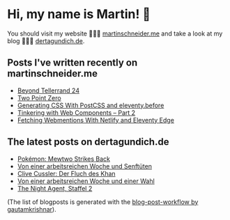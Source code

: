 # Hi, my name is Martin! 👋 
You should visit my website 👨🏼‍💻  [martinschneider.me](https://martinschneider.me) and take a look at my blog 🤷🏼‍♂️ [dertagundich.de](https://www.dertagundich.de).

## Posts I've written recently on martinschneider.me
<!-- MSME-POST-LIST:START -->
- [Beyond Tellerrand 24](https://martinschneider.me/articles/beyond-tellerrand-24/)
- [Two Point Zero](https://martinschneider.me/articles/two-point-zero/)
- [Generating CSS With PostCSS and eleventy.before](https://martinschneider.me/articles/generating-css-with-postcss-and-eleventy-before/)
- [Tinkering with Web Components – Part 2](https://martinschneider.me/articles/tinkering-with-web-components-part-2/)
- [Fetching Webmentions With Netlify and Eleventy Edge](https://martinschneider.me/articles/fetching-webmentions-with-netlify-and-eleventy-edge/)
<!-- MSME-POST-LIST:END -->

## The latest posts on dertagundich.de
<!-- DTUI-POST-LIST:START -->
- [Pokémon: Mewtwo Strikes Back](https://www.dertagundich.de/2025/03/pokemon-mewtwo-strikes-back)
- [Von einer arbeitsreichen Woche und Senftüten](https://www.dertagundich.de/2025/03/von-einer-arbeitsreichen-woche-und-senftuten)
- [Clive Cussler: Der Fluch des Khan](https://www.dertagundich.de/2025/02/clive-cussler-der-fluch-des-khan)
- [Von einer arbeitsreichen Woche und einer Wahl](https://www.dertagundich.de/2025/02/von-einer-arbeitsreichen-woche-und-einer-wahl)
- [The Night Agent, Staffel 2](https://www.dertagundich.de/2025/02/the-night-agent-staffel-2)
<!-- DTUI-POST-LIST:END -->

(The list of blogposts is generated with the [blog-post-workflow by gautamkrishnar](https://github.com/gautamkrishnar/blog-post-workflow)).
